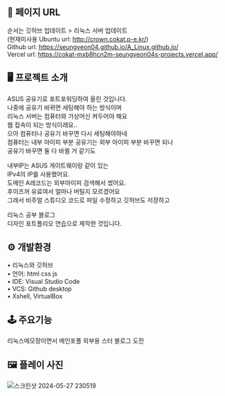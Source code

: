 ## 🔗 페이지 URL 
순서는 깃허브 업데이트 > 리눅스 서버 업데이트  
(현재미사용 Ubuntu url: http://crown.cokat.p-e.kr/)  
Github url: https://seungyeon04.github.io/A_Linux.github.io/  
Vercel url: https://cokat-mxb8hcn2m-seungyeon04s-projects.vercel.app/  

  
## 🖥 프로젝트 소개  
ASUS 공유기로 포트포워딩하여 올린 것입니다.  
나중에 공유기 바뀌면 세팅해야 하는 방식이며  
리눅스 서버는 컴퓨터와 가상머신 켜두어야 해요   
웹 접속이 되는 방식이래요..  
으아 컴퓨터나 공유기 바꾸면 다시 세팅해야하네  
컴퓨터는 내부 아이피 부분 공유기는 외부 아이피 부분 바꾸면 되나  
공유기 바꾸면 둘 다 바뀔 거 같기도  
  
내부IP는 ASUS 게이트웨이랑 같이 있는  
IPv4의 IP를 사용했어요.  
도메인 A레코드는 외부아이피 검색해서 썼어요.  
후이즈꺼 유료여서 얼마나 버틸지 모르겠어요  
그래서 비주얼 스튜디오 코드로 파일 수정하고 깃허브도 저장하고  

리눅스 공부 블로그  
디자인 포트폴리오 연습으로 제작한 것입니다.  

## ⚙️ 개발환경  

• 리눅스와 깃허브  
• 언어: html css js  
• IDE: Visual Studio Code  
• VCS: Github desktop  
• Xshell, VirtualBox

## 🕹 주요기능  

리눅스메모장이면서 메인포폴 외부용 스터 블로그 도전  

## 🖼 플레이 사진
![스크린샷 2024-05-27 230519](https://github.com/SeungYeon04/A_Linux.github.io/assets/100332811/623e09a6-4866-4e5d-b29a-3fafa5c098e0)

